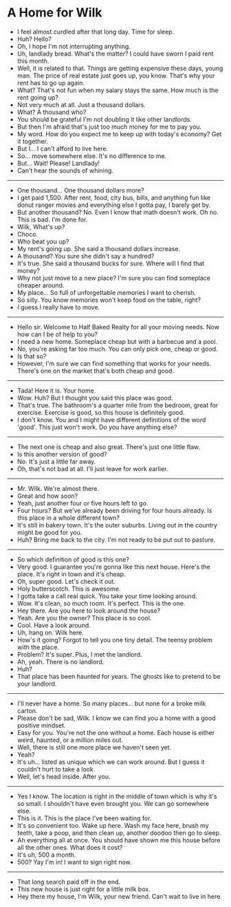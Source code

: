 # A Home for Wilk

- I feel almost curdled after that long day. Time for sleep.
- Huh? Hello?
- Oh, I hope I'm not interrupting anything.
- Uh, landlady bread. What's the matter? I could have sworn I paid rent this month.
- Well, it is related to that. Things are getting expensive these days, young man. The price of real estate just goes up, you know. That's why your rent has to go up again.
- What? That's not fun when my salary stays the same. How much is the rent going up?
- Not very much at all. Just a thousand dollars.
- What? A thousand who?
- You should be grateful I'm not doubling it like other landlords.
- But then I'm afraid that's just too much money for me to pay you.
- My word. How do you expect me to keep up with today's economy? Get it together.
- But I... I can't afford to live here.
- So... move somewhere else. It's no difference to me.
- But... Wait! Please! Landlady!
- Can't hear the sounds of whining.
* * *
- One thousand... One thousand dollars more?
- I get paid 1,500. After rent, food, city bus, bills, and anything fun like donut ranger movies and everything else I gotta pay, I barely get by.
- But another thousand? No. Even I know that math doesn't work. Oh no. This is bad. I'm done for.
- Wilk, What's up?
- Choco.
- Who beat you up?
- My rent's going up. She said a thousand dollars increase.
- A thousand? You sure she didn't say a hundred?
- It's true. She said a thousand bucks for sure. Where will I find that money?
- Why not just move to a new place? I'm sure you can find someplace cheaper around.
- My place... So full of unforgettable memories I want to cherish.
- So silly. You know memories won't keep food on the table, right?
- I guess I really have to move.
* * *
- Hello sir. Welcome to Half Baked Realty for all your moving needs. Now how can I be of help to you?
- I need a new home. Someplace cheap but with a barbecue and a pool.
- No, you're asking far too much. You can only pick one, cheap or good.
- Is that so?
- However, I'm sure we can find something that works for your needs. There's one on the market that's both cheap and good.
* * *
- Tada! Here it is. Your home.
- Wow. Huh? But I thought you said this place was good.
- That's true. The bathroom's a quarter mile from the bedroom, great for exercise. Exercise is good, so this house is definitely good.
- I don't know. You and I might have different definitions of the word 'good'. This just won't work. Do you have anything else?
* * *
- The next one is cheap and also great. There's just one little flaw.
- Is this another version of good?
- No. It's just a little far away.
- Oh, that's not bad at all. I'll just leave for work earlier.
* * *
- Mr. Wilk. We're almost there.
- Great and how soon?
- Yeah, just another four or five hours left to go.
- Four hours? But we've already been driving for four hours already. Is this place in a whole different town?
- It's still in bakery town. It's the outer suburbs. Living out in the country might be good for you.
- Huh? Bring me back to the city. I'm not ready to be put out to pasture.
* * *
- So which definition of good is this one?
- Very good. I guarantee you're gonna like this next house. Here's the place. It's right in town and it's cheap.
- Oh, super good. Let's check it out.
- Holy butterscotch. This is awesome.
- I gotta take a call real quick. You take your time looking around.
- Wow. It's clean, so much room. It's perfect. This is the one.
- Hey there. Are you here to look around the house?
- Yeah. Are you the owner? This place is so cool.
- Cool. Have a look around.
- Uh, hang on. Wilk here.
- How's it going? Forgot to tell you one tiny detail. The teensy problem with the place.
- Problem? It's super. Plus, I met the landlord.
- Ah, yeah. There is no landlord.
- Huh?
- That place has been haunted for years. The ghosts like to pretend to be your landlord.
* * *
- I'll never have a home. So many places... but none for a broke milk carton.
- Please don't be sad, Wilk. I know we can find you a home with a good positive mindset.
- Easy for you. You're not the one without a home. Each house is either weird, haunted, or a million miles out.
- Well, there is still one more place we haven't seen yet.
- Yeah?
- It's uh... listed as unique which we can work around. But I guess it couldn't hurt to take a look.
- Well, let's head inside. After you.
* * *
- Yes I know. The location is right in the middle of town which is why it's so small. I shouldn't have even brought you. We can go somewhere else.
- This is it. This is the place I've been waiting for.
- It's so convenient too. Wake up here. Wash my face here, brush my teeth, take a poop, and then clean up, another doodoo then go to sleep.
- Ah everything all at once. You should have shown me this house before all the other ones. What does it cost?
- It's uh, 500 a month.
- 500? Yay I'm in! I want to sign right now.
* * *
- That long search paid off in the end.
- This new house is just right for a little milk box.
- Hey there my house, I'm Wilk, your new friend. Can't wait to live in here.
